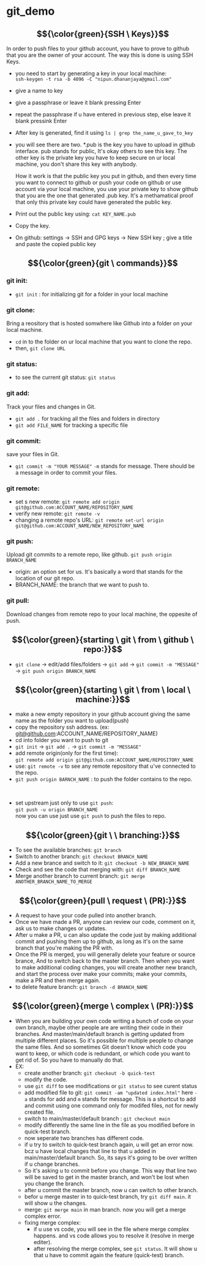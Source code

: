 # git_demo

## $${\color{green}{SSH \ Keys}}$$
In order to push files to your github account, you have to prove to github that you are the owner of your account.
The way this is done is using SSH Keys.

- you need to start by generating a key in your local machine: \
    `ssh-keygen -t rsa -b 4096 -C "nipun.dhananjaya@gmail.com"`
- give a name to key
- give a passphrase or leave it blank pressing Enter
- repeat the passphrase if u have entered in previous step, else leave it blank pressink Enter
- After key is generated, find it using `ls | grep the_name_u_gave_to_key`
- you will see there are two. *.pub is the key you have to upload in github interface. pub stands for public, It's okay others to see this key.
The other key is the private key you have to keep secure on ur local machine, you don't share this key with anybody.

    How it work is that the public key you put in github, and then every time you want to connect to github or push your code on github or use account via your local machine, you use your private key to show github that you are the one that generated .pub key. It's a methamatical proof that only this private key could have generated the public key. 

- Print out the public key using: `cat KEY_NAME.pub`
- Copy the key.
- On github: settings -> SSH and GPG keys -> New SSH key ; give a title and paste the copied public key


## $${\color{green}{git \ commands}}$$

### git init:
- `git init` : for initializing git for a folder in your local machine

### git clone: 
Bring a reository that is hosted somwhere like Github into a folder on your local machine.
- `cd` in to the folder on ur local machine that you want to clone the repo.
- then, `git clone URL`

### git status:
- to see the current git status: `git status`

### git add:
Track your files and changes in Git.
- `git add .` for tracking all the files and folders in directory
- `git add FILE_NAME` for tracking a specific file

### git commit:
save your files in Git.
- `git commit -m "YOUR MESSAGE"` 
    `-m` stands for message. There should be a message in order to commit your files.

### git remote:
- set s new remote: `git remote add origin git@github.com:ACCOUNT_NAME/REPOSITORY_NAME`
- verify new remote: `git remote -v`
- changing a remote repo's URL: 
    `git remote set-url origin git@github.com:ACCOUNT_NAME/NEW_REPOSITORY_NAME`

### git push:
Upload git commits to a remote repo, like github.
`git push origin BRANCH_NAME`
- origin: an option set for us. It's basically a word that stands for the location of our git repo. 
- BRANCH_NAME: the branch that we want to push to.

### git pull:
Download changes from remote repo to your local machine, the oppesite of push.



## $${\color{green}{starting \ git \ from \ github \ repo:}}$$
- `git clone` -> edit/add files/folders -> `git add` -> `git commit -m "MESSAGE"` -> `git push origin BRANCH_NAME`

## $${\color{green}{starting  \ git \ from \ local \ machine:}}$$
- make a new empty repository in your github account giving the same name as the folder you want to upload(push)
- copy the repository ssh address. (ex: git@github.com:ACCOUNT_NAME/REPOSITORY_NAME)
- cd into folder you want to push to git
- `git init` -> `git add .` -> `git commit -m "MESSAGE"` 
- add remote origin(only for the first time): \
    `git remote add origin git@github.com:ACCOUNT_NAME/REPOSITORY_NAME` 
- use: `git remote -v` to see any remote repository that u've connected to the repo.
- `git push origin BARNCH_NAME` : to push the folder contains to the repo. 
<br />

- set upstream just only to use `git push`: \
    `git push -u origin BRANCH_NAME` \
    now you can use just use `git push` to push the files to repo.

## $${\color{green}{git \ \ branching:}}$$
- To see the available branches:        `git branch`
- Switch to another branch:             `git checkout BRANCH_NAME`
- Add a new brance and switch to it:    `git checkout -b NEW_BRANCH_NAME`
- Check and see the code that merging with: `git diff BRANCH_NAME`
- Merge another branch to current branch: `git merge ANOTHER_BRANCH_NAME_TO_MERGE`

## $${\color{green}{pull \ request \ (PR):}}$$
- A request to have your code pulled into another branch.
- Once we have made a PR, anyone can review our code, comment on it, ask us to make changes or updates. 
- After u make a PR, u can also update the code just by making additional commit and pushing them up to github, as long as it's on the same branch that you're making the PR with.
- Once the PR is merged, you will generally delete your feature or source brance, And to switch back to the master branch. Then when you want to make additional coding changes, you will create another new branch, and start the process over make your commits; make your commits, make a PR and then merge again. 
- to delete feature branch: `git branch -d BRANCH_NAME`


## $${\color{green}{merge \ complex \ (PR):}}$$
- When you are building your own code writing a bunch of code on your own branch, maybe other people are are writing their code in their branches. And master/main/default branch is getting updated from multiple different places. So it's possible for multiple people to change the same files. And so sometimes Git doesn't know which code you want to keep, or which code is redundant, or which code you want to get rid of. So you have to manually do that.
- EX:
    - create another branch: `git checkout -b quick-test`
    - modify the code.
    - use `git diff` to see modifications or `git status` to see curent status
    - add modified file to git: `git commit -am "updated index.html"` 
        here `-a` stands for add and `m` stands for message. This is a shortcut to add and commit using one command only for modifed files, not for newly created file.
    - switch to main/master/default branch : `git checkout main`
    - modify differently the same line in the file as you modified before in quick-test branch.
    - now seperate two branches has different code. 
    - if u try to switch to quick-test branch again, u will get an error now. bcz u have local changes that line to that u added in main/master/default branch.  So, its says it's going to be over written if u change branches.
    - So it's asking u to commit before you change. This way that line two will be saved to get in the master branch, and won't be lost when you change the branch.
    - after u commit the master branch, now u can switch to other branch. 
    - befor u merge master in to quick-test branch, try `git diff main`. it will show u the changes.
    - merge: `git merge main` in man branch. now you will get a merge complex error.
    - fixing merge complex: 
        - if u use vs code, you will see in the file where merge complex happens. and vs code allows you to resolve it (resolve in merge editer).
        - after resolving the merge complex, see `git status`.  It will show u that u have to commit again the feature (quick-test) branch.


